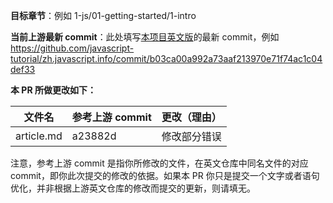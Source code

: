 **目标章节**：例如 1-js/01-getting-started/1-intro

**当前上游最新 commit**：此处填写[本项目英文版](https://github.com/javascript-tutorial/en.javascript.info)的最新 commit，例如 https://github.com/javascript-tutorial/zh.javascript.info/commit/b03ca00a992a73aaf213970e71f74ac1c04def33

**本 PR 所做更改如下：**

文件名 | 参考上游 commit | 更改（理由）
-|-|-
article.md | a23882d | 修改部分错误

注意，参考上游 commit 是指你所修改的文件，在英文仓库中同名文件的对应 commit，即你此次提交的修改的依据。如果本 PR 你只是提交一个文字或者语句优化，并非根据上游英文仓库的修改而提交的更新，则请填无。

